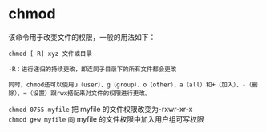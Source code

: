 
# chmod

该命令用于改变文件的权限，一般的用法如下：

```
chmod [-R] xyz 文件或目录  

-R：进行递归的持续更改，即连同子目录下的所有文件都会更改  

同时，chmod还可以使用u（user）、g（group）、o（other）、a（all）和+（加入）、-（删除）、=（设置）跟rwx搭配来对文件的权限进行更改。
```



`chmod 0755 myfile`  把 myfile 的文件权限改变为-rxwr-xr-x    
`chmod g+w myfile`  向 myfile 的文件权限中加入用户组可写权限  